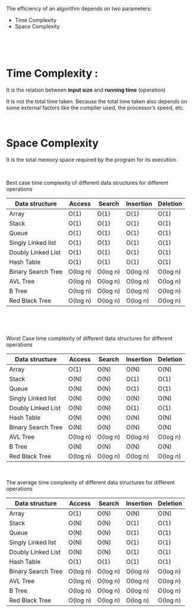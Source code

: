 The efficiency of an algorithm depends on two parameters:

- Time Complexity
- Space Complexity

&nbsp;

&nbsp;

# Time Complexity :

It is the relation between **input size** and **running time** (operation)

It is not the total time taken. Because the total time taken also depends on some external factors like the compiler used, the processor’s speed, etc.

&nbsp;

# Space Complexity

It is the total memory space required by the program for its execution.

&nbsp;

Best case time complexity of different data structures for different operations

| Data structure     | Access   | Search   | Insertion | Deletion |
| ------------------ | -------- | -------- | --------- | -------- |
| Array              | O(1)     | O(1)     | O(1)      | O(1)     |
| Stack              | O(1)     | O(1)     | O(1)      | O(1)     |
| Queue              | O(1)     | O(1)     | O(1)      | O(1)     |
| Singly Linked list | O(1)     | O(1)     | O(1)      | O(1)     |
| Doubly Linked List | O(1)     | O(1)     | O(1)      | O(1)     |
| Hash Table         | O(1)     | O(1)     | O(1)      | O(1)     |
| Binary Search Tree | O(log n) | O(log n) | O(log n)  | O(log n) |
| AVL Tree           | O(log n) | O(log n) | O(log n)  | O(log n) |
| B Tree             | O(log n) | O(log n) | O(log n)  | O(log n) |
| Red Black Tree     | O(log n) | O(log n) | O(log n)  | O(log n) |

&nbsp;

&nbsp;

Worst Case time complexity of different data structures for different operations

| Data structure     | Access   | Search   | Insertion | Deletion |
| ------------------ | -------- | -------- | --------- | -------- |
| Array              | O(1)     | O(N)     | O(N)      | O(N)     |
| Stack              | O(N)     | O(N)     | O(1)      | O(1)     |
| Queue              | O(N)     | O(N)     | O(1)      | O(1)     |
| Singly Linked list | O(N)     | O(N)     | O(N)      | O(N)     |
| Doubly Linked List | O(N)     | O(N)     | O(1)      | O(1)     |
| Hash Table         | O(N)     | O(N)     | O(N)      | O(N)     |
| Binary Search Tree | O(N)     | O(N)     | O(N)      | O(N)     |
| AVL Tree           | O(log n) | O(log n) | O(log n)  | O(log n) |
| B Tree             | O(N)     | O(N)     | O(N)      | O(N)     |
| Red Black Tree     | O(log n) | O(log n) | O(log n)  | O(log n) |

&nbsp;

The average time complexity of different data structures for different operations

| Data structure     | Access   | Search   | Insertion | Deletion |
| ------------------ | -------- | -------- | --------- | -------- |
| Array              | O(1)     | O(N)     | O(N)      | O(N)     |
| Stack              | O(N)     | O(N)     | O(1)      | O(1)     |
| Queue              | O(N)     | O(N)     | O(1)      | O(1)     |
| Singly Linked list | O(N)     | O(N)     | O(1)      | O(1)     |
| Doubly Linked List | O(N)     | O(N)     | O(1)      | O(1)     |
| Hash Table         | O(1)     | O(1)     | O(1)      | O(1)     |
| Binary Search Tree | O(log n) | O(log n) | O(log n)  | O(log n) |
| AVL Tree           | O(log n) | O(log n) | O(log n)  | O(log n) |
| B Tree             | O(log n) | O(log n) | O(log n)  | O(log n) |
| Red Black Tree     | O(log n) | O(log n) | O(log n)  | O(log n) |
